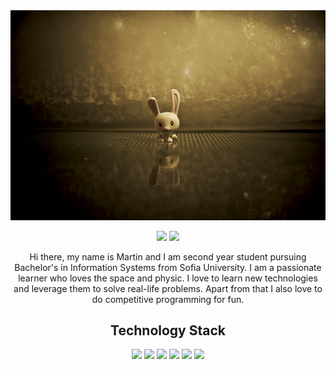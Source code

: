 <img src="https://github.com/Martimbuka/Martimbuka/blob/main/images/header_1.jpg" />

<p align="center">
<img src="https://badges.pufler.dev/repos/Martimbuka"/>
<img src="https://badges.pufler.dev/commits/monthly/Martimbuka" />
</p>
  
<p align="center">
Hi there, my name is Martin and I am second year student pursuing Bachelor's in Information Systems from Sofia University. I am a passionate learner who loves the space and physic. I love to learn new technologies and leverage them to solve real-life problems. Apart from that I also love to do competitive programming for fun.
</p>

<h2 align="center">Technology Stack</h2>
<p align="center">
<img src="https://img.shields.io/badge/-java-E34A86?style=flat-square&logo=java"/>
<img src="https://img.shields.io/badge/-C++-00599C?style=flat-square&logo=c"/>
<img src="https://img.shields.io/badge/-Git-black?style=flat-square&logo=git"/>
<img src="https://img.shields.io/badge/-GitHub-black?style=flat-square&logo=github"/>
<img src="https://img.shields.io/badge/-vscode-blue?style=flat-square&logo=visual studio code"/>
  <img src="https://img.shields.io/badge/-haskell-purple?style=flat-square&logo=haskell"/>
</p>
<!--
**Martimbuka/Martimbuka** is a ✨ _special_ ✨ repository because its `README.md` (this file) appears on your GitHub profile.

Here are some ideas to get you started:

- 🔭 I’m currently working on ...
- 🌱 I’m currently learning ...
- 👯 I’m looking to collaborate on ...
- 🤔 I’m looking for help with ...
- 💬 Ask me about ...
- 📫 How to reach me: ...
- 😄 Pronouns: ...
- ⚡ Fun fact: ...
-->
